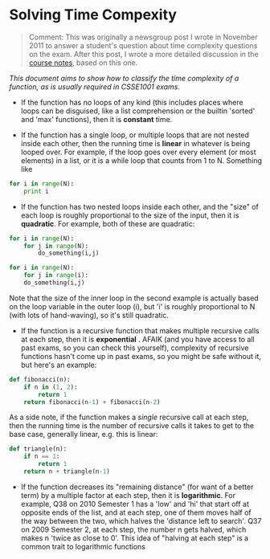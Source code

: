 # Solving Time Compexity

<blockquote>
Comment: This was originally a newsgroup post I wrote in November 2011 to answer a student's question about time complexity questions on the exam. After this post, I wrote a more detailed discussion in the <a href="http://itee.uq.edu.au/~csse1001/_notes/complexity.html#calculating">course notes</a>, based on this one.
</blockquote>

_This document aims to show how to classify the time complexity of a function, as is usually required in CSSE1001 exams._

* If the function has no loops of any kind (this includes places where loops can be disguised, like a list comprehension or the builtin 'sorted' and 'max' functions), then it is __constant__ time.

* If the function has a single loop, or multiple loops that are not nested inside each other, then the running time is __linear__ in whatever is being looped over. For example, if the loop goes over every element (or most elements) in a list, or it is a while loop that counts from 1 to N. Something like

```python
for i in range(N):
    print i
```

* If the function has two nested loops inside each other, and the "size" of each loop is roughly proportional to the size of the input, then it is __quadratic__. For example, both of these are quadratic:

```python
for i in range(N):
    for j in range(N):
        do_something(i,j)
```

```python
for i in range(N):
    for j in range(i):
    do_something(i,j)
```

Note that the size of the inner loop in the second example is actually based on the loop variable in the outer loop (i), but 'i' is roughly proportional to N (with lots of hand-waving), so it's still quadratic.

* If the function is a recursive function that makes multiple recursive calls at each step, then it is __exponential__ . AFAIK (and you have access to all past exams, so you can check this yourself), complexity of recursive functions hasn't come up in past exams, so you might be safe without it, but here's an example:

```python
def fibonacci(n):
    if n in (1, 2):
        return 1
    return fibonacci(n-1) + fibonacci(n-2)
```

As a side note, if the function makes a _single_ recursive call at each step, then the running time is the number of recursive calls it takes to get to the base case, generally linear, e.g. this is linear:

```python
def triangle(n):
    if n == 1:
        return 1
    return n + triangle(n-1)
```

* If the function decreases its "remaining distance" (for want of a better term) by a multiple factor at each step, then it is __logarithmic__. For example, Q38 on 2010 Semester 1 has a 'low' and 'hi' that start off at opposite ends of the list, and at each step, one of  them moves half of the way between the two, which halves the 'distance left to search'. Q37 on 2009 Semester 2, at each step, the number n gets halved, which makes n 'twice as close to 0'. This idea of "halving at each step" is a common trait to logarithmic functions


